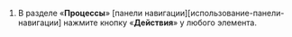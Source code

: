 1. В разделе «**Процессы**» [панели навигации][использование-панели-навигации] нажмите кнопку «**Действия**» <i class="fa-light fa-ellipsis-vertical"></i> у любого элемента.